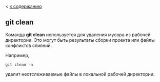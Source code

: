 < [к содержанию](./readme.md)

## git clean

Команда **git clean** используется для удаления мусора из рабочей директории.
 Это могут быть результаты сборки проекта или файлы конфликтов слияний.

 Например, 
 ```bash=
 git clean -n
 ```  
  удалит неотслеживаемые файлы в локальной рабочей директории.
